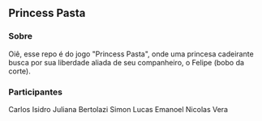 ## Princess Pasta
### Sobre
Oiê, esse repo é do jogo "Princess Pasta", onde uma princesa cadeirante busca por sua liberdade aliada de seu companheiro, o Felipe (bobo da corte).

### Participantes
Carlos Isidro
Juliana Bertolazi Simon
Lucas Emanoel
Nicolas Vera
